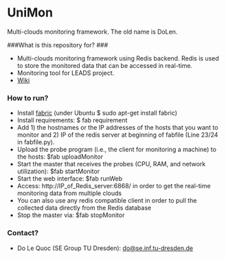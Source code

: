 # UniMon
Multi-clouds monitoring framework. The old name is DoLen.

###What is this repository for? ###
* Multi-clouds monitoring framework using Redis backend. Redis is used to store the monitored data that can be accessed in real-time.
* Monitoring tool for LEADS project.
* [Wiki](http://www.leads-project.eu/wiki/)

### How to run? ###
* Install [fabric](http://www.fabfile.org/) (under Ubuntu $ sudo apt-get install fabric)
* Install requirements: $ fab requirement
* Add 1) the hostnames or the IP addresses of the hosts that you want to monitor and 2) IP of the redis server at beginning of fabfile (Line 23/24 in fabfile.py).
* Upload the probe program (i.e., the client for monitoring a machine) to the hosts: $fab uploadMonitor
* Start the master that receives the probes (CPU, RAM, and network utilization): $fab startMonitor
* Start the web interface: $fab runWeb
* Access: http://IP_of_Redis_server:6868/ in order to get the real-time monitoring data from multiple clouds
* You can also use any redis compatible client in order to pull the collected data directly from the Redis database
* Stop the master via: $fab stopMonitor

### Contact? ###
* Do Le Quoc (SE Group TU Dresden): do@se.inf.tu-dresden.de 


